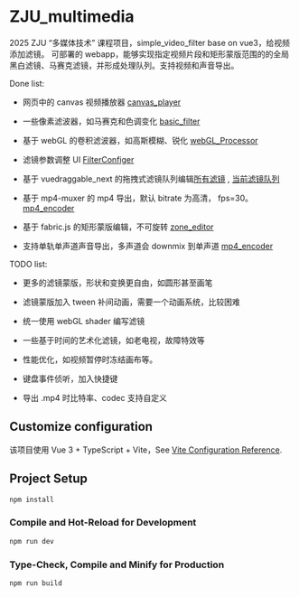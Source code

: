 # ZJU_multimedia

2025 ZJU “多媒体技术” 课程项目，simple_video_filter base on vue3，给视频添加滤镜。
可部署的 webapp，能够实现指定视频片段和矩形蒙版范围的的全局黑白滤镜、马赛克滤镜，并形成处理队列。支持视频和声音导出。

Done list:

- 网页中的 canvas 视频播放器 [canvas_player](src/components/VideoCanvas.vue)
- 一些像素滤波器，如马赛克和色调变化 [basic_filter](src/utils/apply_filters_basic.ts)
- 基于 webGL 的卷积滤波器，如高斯模糊、锐化 [webGL_Processor](src/utils/apply_filters_webgl.ts)
- 滤镜参数调整 UI [FilterConfiger](src/components/FilterConfiger.vue)
- 基于 vuedraggable_next 的拖拽式滤镜队列编辑[所有滤镜](src/components/DragAppliable.vue) , [当前滤镜队列](src/components/DragCurrent.vue)

- 基于 mp4-muxer 的 mp4 导出，默认 bitrate 为高清， fps=30。 [mp4_encoder](src/utils/mp4_encoder.ts) 

- 基于 fabric.js 的矩形蒙版编辑，不可旋转 [zone_editor](src/utils/zone_editor.ts)

- 支持单轨单声道声音导出，多声道会 downmix 到单声道 [mp4_encoder](src/utils/mp4_encoder.ts)

TODO list:

- 更多的滤镜蒙版，形状和变换更自由，如圆形甚至画笔

- 滤镜蒙版加入 tween 补间动画，需要一个动画系统，比较困难 

- 统一使用 webGL shader 编写滤镜

- 一些基于时间的艺术化滤镜，如老电视，故障特效等

- 性能优化，如视频暂停时冻结画布等。

- 键盘事件侦听，加入快捷键

- 导出 .mp4 时比特率、codec 支持自定义


## Customize configuration

该项目使用 Vue 3 + TypeScript + Vite，See [Vite Configuration Reference](https://vite.dev/config/).

## Project Setup

```sh
npm install
```

### Compile and Hot-Reload for Development

```sh
npm run dev
```

### Type-Check, Compile and Minify for Production

```sh
npm run build
```
